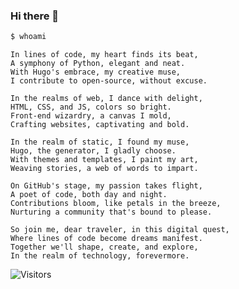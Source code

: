 ### Hi there 👋

<!--
**hugo-sid/hugo-sid** is a ✨ _special_ ✨ repository because its `README.md` (this file) appears on your GitHub profile.

Here are some ideas to get you started:

- 🔭 I’m currently working on ...
- 🌱 I’m currently learning ...
- 👯 I’m looking to collaborate on ...
- 🤔 I’m looking for help with ...
- 💬 Ask me about ...
- 📫 How to reach me: ...
- 😄 Pronouns: ...
- ⚡ Fun fact: ...
-->

```bash
$ whoami
```

```text
In lines of code, my heart finds its beat,
A symphony of Python, elegant and neat.
With Hugo's embrace, my creative muse,
I contribute to open-source, without excuse.

In the realms of web, I dance with delight,
HTML, CSS, and JS, colors so bright.
Front-end wizardry, a canvas I mold,
Crafting websites, captivating and bold.

In the realm of static, I found my muse,
Hugo, the generator, I gladly choose.
With themes and templates, I paint my art,
Weaving stories, a web of words to impart.

On GitHub's stage, my passion takes flight,
A poet of code, both day and night.
Contributions bloom, like petals in the breeze,
Nurturing a community that's bound to please.

So join me, dear traveler, in this digital quest,
Where lines of code become dreams manifest.
Together we'll shape, create, and explore,
In the realm of technology, forevermore.
```

![Visitors](https://api.visitorbadge.io/api/visitors?path=https%3A%2F%2Fgithub.com%2Fhugo-sid%2Fhugo-sid&countColor=%2337d67a&style=flat&labelStyle=upper)
